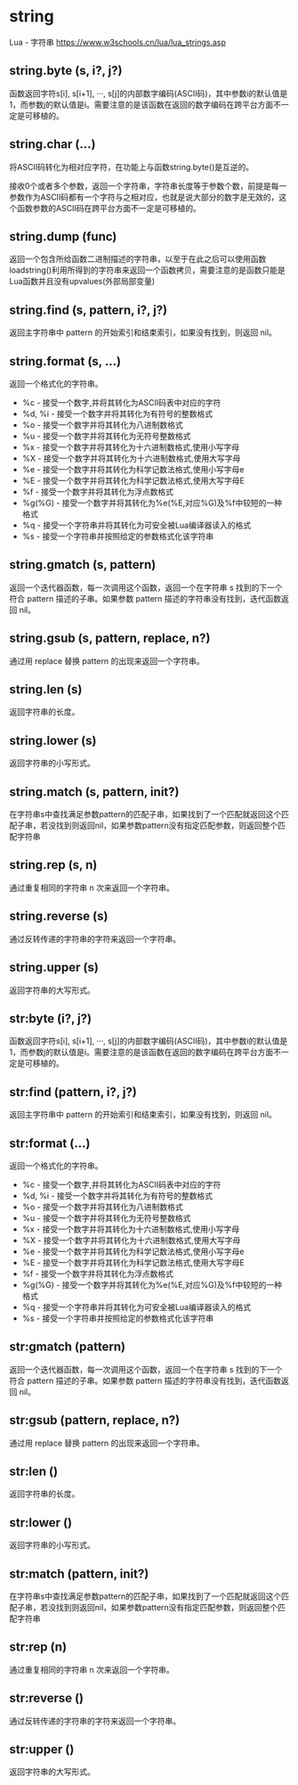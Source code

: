 # string

Lua - 字符串
https://www.w3schools.cn/lua/lua_strings.asp

## string.byte (s, i?, j?)

函数返回字符s[i], s[i+1], ···, s[j]的内部数字编码(ASCII码)，其中参数i的默认值是1，而参数j的默认值是i。需要注意的是该函数在返回的数字编码在跨平台方面不一定是可移植的。

## string.char (...)

将ASCII码转化为相对应字符，在功能上与函数string.byte()是互逆的。

接收0个或者多个参数，返回一个字符串，字符串长度等于参数个数，前提是每一参数作为ASCII码都有一个字符与之相对应，也就是说大部分的数字是无效的，这个函数参数的ASCII码在跨平台方面不一定是可移植的。

## string.dump (func)

返回一个包含所给函数二进制描述的字符串，以至于在此之后可以使用函数loadstring()利用所得到的字符串来返回一个函数拷贝，需要注意的是函数只能是Lua函数并且没有upvalues(外部局部变量)

## string.find (s, pattern, i?, j?)

返回主字符串中 pattern 的开始索引和结束索引，如果没有找到，则返回 nil。

## string.format (s, ...)

返回一个格式化的字符串。

* %c - 接受一个数字,并将其转化为ASCII码表中对应的字符
* %d, %i - 接受一个数字并将其转化为有符号的整数格式
* %o - 接受一个数字并将其转化为八进制数格式
* %u - 接受一个数字并将其转化为无符号整数格式
* %x - 接受一个数字并将其转化为十六进制数格式,使用小写字母
* %X - 接受一个数字并将其转化为十六进制数格式,使用大写字母
* %e - 接受一个数字并将其转化为科学记数法格式,使用小写字母e
* %E - 接受一个数字并将其转化为科学记数法格式,使用大写字母E
* %f - 接受一个数字并将其转化为浮点数格式
* %g(%G) - 接受一个数字并将其转化为%e(%E,对应%G)及%f中较短的一种格式
* %q - 接受一个字符串并将其转化为可安全被Lua编译器读入的格式
* %s - 接受一个字符串并按照给定的参数格式化该字符串

## string.gmatch (s, pattern)

返回一个迭代器函数，每一次调用这个函数，返回一个在字符串 s 找到的下一个符合 pattern 描述的子串。如果参数 pattern 描述的字符串没有找到，迭代函数返回 nil。

## string.gsub (s, pattern, replace, n?)

通过用 replace 替换 pattern 的出现来返回一个字符串。

## string.len (s)

返回字符串的长度。

## string.lower (s)

返回字符串的小写形式。

## string.match (s, pattern, init?)

在字符串s中查找满足参数pattern的匹配子串，如果找到了一个匹配就返回这个匹配子串，若没找到则返回nil，如果参数pattern没有指定匹配参数，则返回整个匹配字符串

## string.rep (s, n)

通过重复相同的字符串 n 次来返回一个字符串。

## string.reverse (s)

通过反转传递的字符串的字符来返回一个字符串。

## string.upper (s)

返回字符串的大写形式。



## str:byte (i?, j?)

函数返回字符s[i], s[i+1], ···, s[j]的内部数字编码(ASCII码)，其中参数i的默认值是1，而参数j的默认值是i。需要注意的是该函数在返回的数字编码在跨平台方面不一定是可移植的。

## str:find (pattern, i?, j?)

返回主字符串中 pattern 的开始索引和结束索引，如果没有找到，则返回 nil。

## str:format (...)

返回一个格式化的字符串。

* %c - 接受一个数字,并将其转化为ASCII码表中对应的字符
* %d, %i - 接受一个数字并将其转化为有符号的整数格式
* %o - 接受一个数字并将其转化为八进制数格式
* %u - 接受一个数字并将其转化为无符号整数格式
* %x - 接受一个数字并将其转化为十六进制数格式,使用小写字母
* %X - 接受一个数字并将其转化为十六进制数格式,使用大写字母
* %e - 接受一个数字并将其转化为科学记数法格式,使用小写字母e
* %E - 接受一个数字并将其转化为科学记数法格式,使用大写字母E
* %f - 接受一个数字并将其转化为浮点数格式
* %g(%G) - 接受一个数字并将其转化为%e(%E,对应%G)及%f中较短的一种格式
* %q - 接受一个字符串并将其转化为可安全被Lua编译器读入的格式
* %s - 接受一个字符串并按照给定的参数格式化该字符串

## str:gmatch (pattern)

返回一个迭代器函数，每一次调用这个函数，返回一个在字符串 s 找到的下一个符合 pattern 描述的子串。如果参数 pattern 描述的字符串没有找到，迭代函数返回 nil。

## str:gsub (pattern, replace, n?)

通过用 replace 替换 pattern 的出现来返回一个字符串。

## str:len ()

返回字符串的长度。

## str:lower ()

返回字符串的小写形式。

## str:match (pattern, init?)

在字符串s中查找满足参数pattern的匹配子串，如果找到了一个匹配就返回这个匹配子串，若没找到则返回nil，如果参数pattern没有指定匹配参数，则返回整个匹配字符串

## str:rep (n)

通过重复相同的字符串 n 次来返回一个字符串。

## str:reverse ()

通过反转传递的字符串的字符来返回一个字符串。

## str:upper ()

返回字符串的大写形式。
